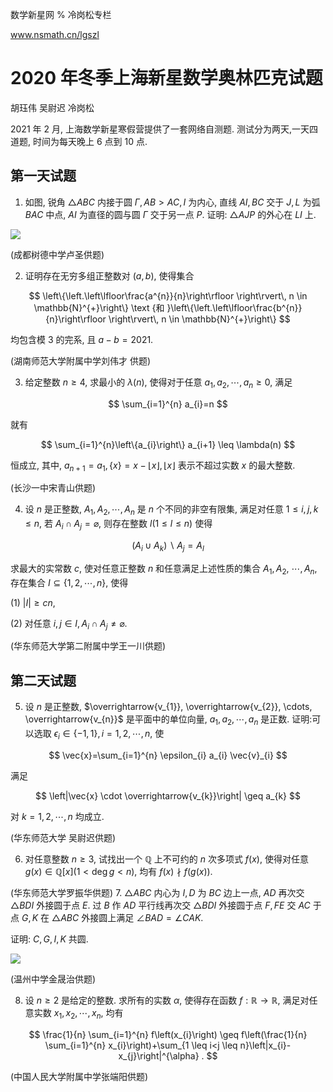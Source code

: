 数学新星网 $\%$ 冷岗松专栏

www.nsmath.cn/lgszl

# 2020 年冬季上海新星数学奥林匹克试题 

胡珏伟 吴尉迟 冷岗松

2021 年 2 月, 上海数学新星寒假营提供了一套网络自测题. 测试分为两天,一天四道题, 时间为每天晚上 6 点到 10 点.

## 第一天试题

1. 如图, 锐角 $\triangle A B C$ 内接于圆 $\Gamma, A B>A C, I$ 为内心, 直线 $A I, B C$ 交于 $J, L$ 为弧 $B A C$ 中点, $A I$ 为直径的圆与圆 $\Gamma$ 交于另一点 $P$. 证明: $\triangle A J P$ 的外心在 $L I$ 上.

![](https://cdn.mathpix.com/cropped/2024_02_26_60f7d9865712a443f339g-1.jpg?height=637&width=617&top_left_y=1298&top_left_x=731)

(成都树德中学卢圣供题)

2. 证明存在无穷多组正整数对 $(a, b)$, 使得集合

$$
\left\{\left.\left\lfloor\frac{a^{n}}{n}\right\rfloor \right\rvert\, n \in \mathbb{N}^{+}\right\} \text {和 }\left\{\left.\left\lfloor\frac{b^{n}}{n}\right\rfloor \right\rvert\, n \in \mathbb{N}^{+}\right\}
$$

均包含模 3 的完系, 且 $a-b=2021$.

(湖南师范大学附属中学刘伟才 供题)

3. 给定整数 $n \geq 4$, 求最小的 $\lambda(n)$, 使得对于任意 $a_{1}, a_{2}, \cdots, a_{n} \geq 0$, 满足

$$
\sum_{i=1}^{n} a_{i}=n
$$

就有

$$
\sum_{i=1}^{n}\left\{a_{i}\right\} a_{i+1} \leq \lambda(n)
$$

恒成立, 其中, $a_{n+1}=a_{1},\{x\}=x-\lfloor x\rfloor,\lfloor x\rfloor$ 表示不超过实数 $x$ 的最大整数.

(长沙一中宋青山供题)

4. 设 $n$ 是正整数, $A_{1}, A_{2}, \cdots, A_{n}$ 是 $n$ 个不同的非空有限集, 满足对任意 $1 \leq i, j, k \leq n$, 若 $A_{i} \cap A_{j}=\varnothing$, 则存在整数 $l(1 \leq l \leq n)$ 使得

$$
\left(A_{i} \cup A_{k}\right) \backslash A_{j}=A_{l}
$$

求最大的实常数 $c$, 使对任意正整数 $n$ 和任意满足上述性质的集合 $A_{1}, A_{2}$, $\cdots, A_{n}$, 存在集合 $I \subseteq\{1,2, \cdots, n\}$, 使得

(1) $|I| \geq c n$,

(2) 对任意 $i, j \in I, A_{i} \cap A_{j} \neq \varnothing$.

(华东师范大学第二附属中学王一川供题)

## 第二天试题

5. 设 $n$ 是正整数, $\overrightarrow{v_{1}}, \overrightarrow{v_{2}}, \cdots, \overrightarrow{v_{n}}$ 是平面中的单位向量, $a_{1}, a_{2}, \cdots, a_{n}$ 是正数. 证明:可以选取 $\epsilon_{i} \in\{-1,1\}, i=1,2, \cdots, n$, 使

$$
\vec{x}=\sum_{i=1}^{n} \epsilon_{i} a_{i} \vec{v}_{i}
$$

满足

$$
\left|\vec{x} \cdot \overrightarrow{v_{k}}\right| \geq a_{k}
$$

对 $k=1,2, \cdots, n$ 均成立.

(华东师范大学 吴尉迟供题)

6. 对任意整数 $n \geq 3$, 试找出一个 $\mathbb{Q}$ 上不可约的 $n$ 次多项式 $f(x)$, 使得对任意 $g(x) \in \mathbb{Q}[x](1<\operatorname{deg} g<n)$, 均有 $f(x) \nmid f(g(x))$.

(华东师范大学罗振华供题)
7. $\triangle A B C$ 内心为 $I, D$ 为 $B C$ 边上一点, $A D$ 再次交 $\triangle B D I$ 外接圆于点 $E$. 过 $B$ 作 $A D$ 平行线再次交 $\triangle B D I$ 外接圆于点 $F, F E$ 交 $A C$ 于点 $G, K$ 在
$\triangle A B C$ 外接圆上满足 $\angle B A D=\angle C A K$.

证明: $C, G, I, K$ 共圆.

![](https://cdn.mathpix.com/cropped/2024_02_26_60f7d9865712a443f339g-3.jpg?height=651&width=669&top_left_y=351&top_left_x=702)

(温州中学金晟治供题)

8. 设 $n \geq 2$ 是给定的整数. 求所有的实数 $\alpha$, 使得存在函数 $f: \mathbb{R} \rightarrow \mathbb{R}$, 满足对任意实数 $x_{1}, x_{2}, \cdots, x_{n}$, 均有

$$
\frac{1}{n} \sum_{i=1}^{n} f\left(x_{i}\right) \geq f\left(\frac{1}{n} \sum_{i=1}^{n} x_{i}\right)+\sum_{1 \leq i<j \leq n}\left|x_{i}-x_{j}\right|^{\alpha} .
$$

(中国人民大学附属中学张端阳供题)

